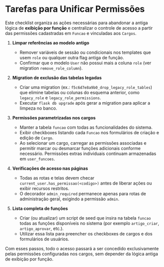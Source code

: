 # Tarefas para Unificar Permissões

Este checklist organiza as ações necessárias para abandonar a antiga
lógica de **exibição por função** e centralizar o controle de acesso a
partir das permissões cadastradas em `Funcao` e vinculadas aos `Cargos`.

1. **Limpar referências ao modelo antigo**
   - Remover variáveis de sessão ou condicionais nos templates que usem
     `role` ou qualquer outra flag antiga de função.
   - Confirmar que o modelo `User` não possui mais a coluna `role`
     (ver migration `remove_role_column`).

2. **Migration de exclusão das tabelas legadas**
   - Criar uma migration (ex.: `f5c6d7e8a9b0_drop_legacy_role_tables`) que
     elimine tabelas ou colunas do esquema anterior, como `legacy_role` e
     `legacy_role_permissions`.
   - Executar `flask db upgrade` após gerar a migration para aplicar a
     limpeza no banco.

3. **Permissões parametrizadas nos cargos**
   - Manter a tabela `funcao` com todas as funcionalidades do sistema.
   - Exibir checkboxes listando cada `Funcao` nos formulários de criação e
     edição de `Cargo`.
   - Ao selecionar um cargo, carregar as permissões associadas e permitir
     marcar ou desmarcar funções adicionais conforme necessário. Permissões
     extras individuais continuam armazenadas em `user_funcoes`.

4. **Verificações de acesso nas páginas**
   - Todas as rotas e telas devem checar `current_user.has_permissao(<codigo>)`
     antes de liberar ações ou exibir recursos restritos.
   - O decorador `admin_required` permanece apenas para rotas de
     administração geral, exigindo a permissão `admin`.

5. **Lista completa de funções**
   - Criar (ou atualizar) um script de seed que insira na tabela `funcao`
     todas as funções disponíveis no sistema (por exemplo `artigo_criar`,
     `artigo_aprovar`, etc.).
   - Utilizar essa lista para preencher os checkboxes de cargos e dos
     formulários de usuários.

Com esses passos, todo o acesso passará a ser concedido
exclusivamente pelas permissões configuradas nos cargos, sem depender
da lógica antiga de exibição por função.
